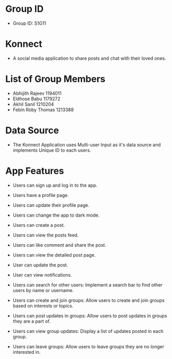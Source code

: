 # Group ID
- Group ID: S1G11


# Konnect
- A social media application to share posts and chat with their loved ones.


# List of Group Members
- Abhijith Rajeev 1194011
- Eldhose Babu 1179272
- Akhil Sanil 1210204
- Febin Roby Thomas 1213388

# Data Source
- The Konnect Application uses Multi-user Input as it's data source and implements Unique ID to each users.

# App Features
- Users can sign up and log in to the app.
- Users have a profile page.
- Users can update their profile page.
- Users can change the app to dark mode.

- Users can create a post.
- Users can view the posts feed.
- Users can like comment and share the post.
- Users can view the detailed post page.

- User can update the post.
- User can view notifications.
- Users can search for other users: Implement a search bar to find other users by name or username.

- Users can create and join groups: Allow users to create and join groups based on interests or topics.
- Users can post updates in groups: Allow users to post updates in groups they are a part of.
- Users can view group updates: Display a list of updates posted in each group.
- Users can leave groups: Allow users to leave groups they are no longer interested in.
 
